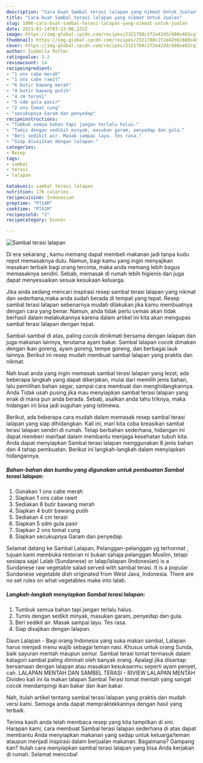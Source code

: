 ```yaml
---
description: "Cara buat Sambal terasi lalapan yang nikmat Untuk Jualan"
title: "Cara buat Sambal terasi lalapan yang nikmat Untuk Jualan"
slug: 1006-cara-buat-sambal-terasi-lalapan-yang-nikmat-untuk-jualan
date: 2021-01-14T03:23:00.232Z
image: https://img-global.cpcdn.com/recipes/2321788c2f2e42dd/680x482cq70/sambal-terasi-lalapan-foto-resep-utama.jpg
thumbnail: https://img-global.cpcdn.com/recipes/2321788c2f2e42dd/680x482cq70/sambal-terasi-lalapan-foto-resep-utama.jpg
cover: https://img-global.cpcdn.com/recipes/2321788c2f2e42dd/680x482cq70/sambal-terasi-lalapan-foto-resep-utama.jpg
author: Isabella Potter
ratingvalue: 3.2
reviewcount: 14
recipeingredient:
- "1 ons cabe merah"
- "1 ons cabe rawit"
- "6 butir bawang merah"
- "4 butir bawang putih"
- "4 cm terasi"
- "5 sdm gula pasir"
- "2 ons tomat cung"
- "secukupnya Garam dan penyedap"
recipeinstructions:
- "Tumbuk semua bahan tapi jangan terlalu halus."
- "Tumis dengan sedikit minyak, masukan garam, penyedap dan gula."
- "Beri sedikit air. Masak sampai layu. Tes rasa."
- "Siap disajikan dengan lalapan."
categories:
- Resep
tags:
- sambal
- terasi
- lalapan

katakunci: sambal terasi lalapan 
nutrition: 176 calories
recipecuisine: Indonesian
preptime: "PT14M"
cooktime: "PT41M"
recipeyield: "2"
recipecategory: Dinner

---
```



![Sambal terasi lalapan](https://img-global.cpcdn.com/recipes/2321788c2f2e42dd/680x482cq70/sambal-terasi-lalapan-foto-resep-utama.jpg)

Di era  sekarang , kamu memang dapat membeli makanan jadi tanpa kudu repot memasaknya dulu. Namun, bagi kamu yang ingin menyajikan masakan terbaik bagi orang tercinta, maka anda memang lebih bagus memasaknya sendiri. Sebab, memasak di rumah lebih higienis dan juga dapat menyesuaikan sesuai kesukaan keluarga.

Jika anda sedang mencari inspirasi resep sambal terasi lalapan yang nikmat dan sederhana,maka anda sudah berada di tempat yang tepat. Resep sambal terasi lalapan  sebenarnya mudah dilakukan jika kamu membuatnya dengan cara yang benar. Namun, anda tidak perlu cemas akan tidak berhasil dalam melakukannya 
karena dalam artikel ini kita akan mengupas sambal terasi lalapan dengan tepat.  

Sambal-sambal di atas, paling cocok dinikmati bersama dengan lalapan dan juga makanan lainnya, terutama ayam bakar. Sambal lalapan cocok dimakan dengan ikan goreng, ayam goreng, tempe goreng, dan berbagai lauk lainnya. Berikut ini resep mudah membuat sambal lalapan yang praktis dan nikmat.

Nah buat anda yang ingin memasak sambal terasi lalapan yang lezat, ada beberapa langkah yang dapat dikerjakan, mulai dari memilih jenis bahan, lalu pemilihan bahan segar, sampai cara membuat dan menghidangkannya. Anda Tidak usah pusing jika mau menyiapkan sambal terasi lalapan yang enak di mana pun anda berada. Sebab, asalkan anda  tahu triknya, maka hidangan ini bisa jadi suguhan yang istimewa.

Berikut, ada beberapa cara mudah dalam memasak resep sambal terasi lalapan yang siap dihidangkan. Kali ini, mari kita coba kreasikan sambal terasi lalapan sendiri di rumah. Tetap berbahan sederhana, hidangan ini dapat memberi manfaat dalam membantu menjaga kesehatan tubuh kita. Anda dapat menyiapkan Sambal terasi lalapan menggunakan 8 jenis bahan dan 4 tahap pembuatan. Berikut ini langkah-langkah dalam menyiapkan hidangannya.

<!--inarticleads1-->

##### Bahan-bahan dan bumbu yang digunakan untuk pembuatan Sambal terasi lalapan:

1. Gunakan 1 ons cabe merah
1. Siapkan 1 ons cabe rawit
1. Sediakan 6 butir bawang merah
1. Siapkan 4 butir bawang putih
1. Sediakan 4 cm terasi
1. Siapkan 5 sdm gula pasir
1. Siapkan 2 ons tomat cung
1. Siapkan secukupnya Garam dan penyedap


Selamat datang ke Sambal Lalapan, Pelanggan-pelanggan yg terhormat , tujuan kami membuka restoran ni bukan sahaja pelanggan Muslim, tetapi sesiapa saja! Lalab (Sundanese) or lalap/lalapan (Indonesian) is a Sundanese raw vegetable salad served with sambal terasi. It is a popular Sundanese vegetable dish originated from West Java, Indonesia. There are no set rules on what vegetables make into lalab. 

<!--inarticleads2-->

##### Langkah-langkah menyiapkan Sambal terasi lalapan:

1. Tumbuk semua bahan tapi jangan terlalu halus.
1. Tumis dengan sedikit minyak, masukan garam, penyedap dan gula.
1. Beri sedikit air. Masak sampai layu. Tes rasa.
1. Siap disajikan dengan lalapan.


Daun Lalapan - Bagi orang Indonesia yang suka makan sambal, Lalapan harus menjadi menu wajib sebagai teman nasi. Khusus untuk orang Sunda, baik sayuran mentah maupun semur. Sambal terasi tomat termasuk dalam katagori sambal paling diminati oleh banyak orang. Apalagi jika disantap bersamaan dengan lalapan atau masakan kesukaanmu seperti ayam penyet, cah. LALAPAN MENTAH DAN SAMBEL TERASI - RIVIEW LALAPAN MENTAH Divideo kali ini ila makan lalapan Sambal Terasi tomat mentah yang sangat cocok mendampingi ikan bakar dan ikan bakar. 

Nah, itulah artikel tentang  sambal terasi lalapan  yang praktis dan mudah versi kami. Semoga anda dapat mempraktekkannya dengan hasil yang terbaik. 

Terima kasih anda telah membaca resep yang kita tampilkan di sini. Harapan kami, cara membuat  Sambal terasi lalapan sederhana di atas dapat membantu Anda menyiapkan makanan yang sedap untuk keluarga/teman ataupun menjadi inspirasi dalam berjualan makanan. Bagaimana? Gampang kan? Itulah cara menyiapkan sambal terasi lalapan yang bisa Anda kerjakan di rumah. Selamat mencoba!

